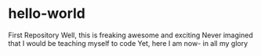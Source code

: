 # hello-world
First Repository
Well, this is freaking awesome and exciting
Never imagined that I would be teaching myself to code
Yet, here I am now- in all my glory
